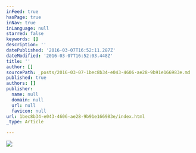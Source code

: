 ```yaml
---
inFeed: true
hasPage: true
inNav: true
inLanguage: null
starred: false
keywords: []
description: ''
datePublished: '2016-03-07T16:52:11.287Z'
dateModified: '2016-03-07T16:52:03.448Z'
title: ''
author: []
sourcePath: _posts/2016-03-07-1bec8b34-e043-4606-ae28-9b91e166983e.md
published: true
authors: []
publisher:
  name: null
  domain: null
  url: null
  favicon: null
url: 1bec8b34-e043-4606-ae28-9b91e166983e/index.html
_type: Article

---
```

![](https://the-grid-user-content.s3-us-west-2.amazonaws.com/7c7ae263-8bf1-4d24-9e80-2d36548ef24c.jpg)